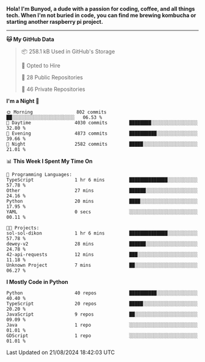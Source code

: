 <p>
<b>Hola! I'm Bunyod, a dude with a passion for coding, coffee, and all things tech. When I'm not buried in code, you can find me brewing kombucha or starting another raspberry pi project.</b>
</p>

---

<!--START_SECTION:waka-->
**🐱 My GitHub Data** 

> 📦 258.1 kB Used in GitHub's Storage 
 > 
> 💼 Opted to Hire
 > 
> 📜 28 Public Repositories 
 > 
> 🔑 46 Private Repositories 
 > 
**I'm a Night 🦉** 

```text
🌞 Morning                802 commits         ██░░░░░░░░░░░░░░░░░░░░░░░   06.53 % 
🌆 Daytime                4030 commits        ████████░░░░░░░░░░░░░░░░░   32.80 % 
🌃 Evening                4873 commits        ██████████░░░░░░░░░░░░░░░   39.66 % 
🌙 Night                  2582 commits        █████░░░░░░░░░░░░░░░░░░░░   21.01 % 
```


📊 **This Week I Spent My Time On** 

```text
💬 Programming Languages: 
TypeScript               1 hr 6 mins         ██████████████░░░░░░░░░░░   57.78 % 
Other                    27 mins             ██████░░░░░░░░░░░░░░░░░░░   24.16 % 
Python                   20 mins             ████░░░░░░░░░░░░░░░░░░░░░   17.95 % 
YAML                     0 secs              ░░░░░░░░░░░░░░░░░░░░░░░░░   00.11 % 

🐱‍💻 Projects: 
sol-sol-dikon            1 hr 6 mins         ██████████████░░░░░░░░░░░   57.78 % 
dewey-v2                 28 mins             ██████░░░░░░░░░░░░░░░░░░░   24.78 % 
42-api-requests          12 mins             ███░░░░░░░░░░░░░░░░░░░░░░   11.18 % 
Unknown Project          7 mins              ██░░░░░░░░░░░░░░░░░░░░░░░   06.27 % 
```

**I Mostly Code in Python** 

```text
Python                   40 repos            ██████████░░░░░░░░░░░░░░░   40.40 % 
TypeScript               20 repos            █████░░░░░░░░░░░░░░░░░░░░   20.20 % 
JavaScript               9 repos             ██░░░░░░░░░░░░░░░░░░░░░░░   09.09 % 
Java                     1 repo              ░░░░░░░░░░░░░░░░░░░░░░░░░   01.01 % 
GDScript                 1 repo              ░░░░░░░░░░░░░░░░░░░░░░░░░   01.01 % 
```




 Last Updated on 21/08/2024 18:42:03 UTC
<!--END_SECTION:waka-->
